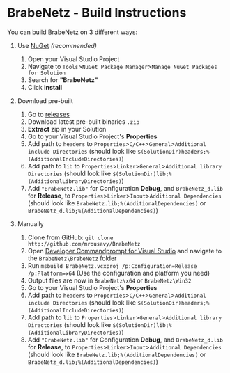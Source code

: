 # BrabeNetz - Build Instructions

You can build BrabeNetz on 3 different ways:


1. Use [NuGet](https://www.nuget.org/packages/BrabeNetz) _(recommended)_
	1. Open your Visual Studio Project
	2. Navigate to `Tools`>`NuGet Package Manager`>`Manage NuGet Packages for Solution`
	3. Search for **"BrabeNetz"**
	4. Click **install**

2. Download pre-built
	1. Go to [releases](https://github.com/mrousavy/BrabeNetz/releases/latest)
	2. Download latest pre-built binaries `.zip`
	3. **Extract** zip in your Solution
	4. Go to your Visual Studio Project's **Properties**
	5. Add path to `headers` to `Properties`>`C/C++`>`General`>`Additional include Directories` (should look like `$(SolutionDir)headers;%(AdditionalIncludeDirectories)`)
	6. Add path to `lib` to `Properties`>`Linker`>`General`>`Additional library Directories` (should look like `$(SolutionDir)lib;%(AdditionalLibraryDirectories)`)
	7. Add `"BrabeNetz.lib"` for Configuration **Debug**, and `BrabeNetz_d.lib` for **Release**, to `Properties`>`Linker`>`Input`>`Additional Dependencies` (should look like `BrabeNetz.lib;%(AdditionalDependencies)` or `BrabeNetz_d.lib;%(AdditionalDependencies)`)

3. Manually
	1. Clone from GitHub: `git clone http://github.com/mrousavy/BrabeNetz`
	2. Open [Developer Commandprompt for Visual Studio](https://docs.microsoft.com/en-us/dotnet/framework/tools/developer-command-prompt-for-vs) and navigate to the `BrabeNetz\BrabeNetz` folder
	3. Run `msbuild BrabeNetz.vcxproj /p:Configuration=Release /p:Platform=x64` (Use the configuration and platform you need)
	4. Output files are now in `BrabeNetz\x64` or `BrabeNetz\Win32`
	5. Go to your Visual Studio Project's **Properties**
	6. Add path to `headers` to `Properties`>`C/C++`>`General`>`Additional include Directories` (should look like `$(SolutionDir)headers;%(AdditionalIncludeDirectories)`)
	7. Add path to `lib` to `Properties`>`Linker`>`General`>`Additional library Directories` (should look like `$(SolutionDir)lib;%(AdditionalLibraryDirectories)`)
	8. Add `"BrabeNetz.lib"` for Configuration **Debug**, and `BrabeNetz_d.lib` for **Release**, to `Properties`>`Linker`>`Input`>`Additional Dependencies` (should look like `BrabeNetz.lib;%(AdditionalDependencies)` or `BrabeNetz_d.lib;%(AdditionalDependencies)`)
